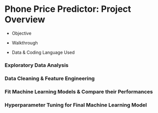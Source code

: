 # Phone Price Predictor: Project Overview 
* Objective

* Walkthrough

* Data & Coding Language Used 

### Exploratory Data Analysis 

### Data Cleaning & Feature Engineering

### Fit Machine Learning Models & Compare their Performances 

### Hyperparameter Tuning for Final Machine Learning Model 

